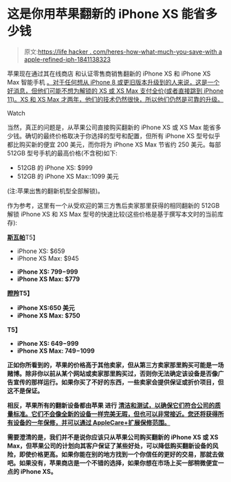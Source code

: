 # 这是你用苹果翻新的 iPhone XS 能省多少钱

> 原文:[https://life hacker . com/heres-how-what-much-you-save-with a apple-refined-iph-1841138323](https://lifehacker.com/heres-how-much-youll-save-with-an-apple-refurbished-iph-1841138323)

苹果现在通过其在线商店 和认证零售商销售翻新的 iPhone XS 和 iPhone XS Max 智能手机 [。对于任何想从 iPhone 8 或更旧版本升级到的人来说，这是一个好消息，但他们可能不想为解锁的 XS 或 XS Max 支付全价(或者直接跳到 iPhone 11)。XS 和 XS Max 才两年，他们的技术仍然很快，所以他们仍然是可靠的升级。](https://www.apple.com/shop/refurbished)

Watch

当然，真正的问题是，从苹果公司直接购买翻新的 iPhone XS 或 XS Max 能省多少钱。确切的最终价格取决于你选择的型号和配置，但所有 iPhone XS 型号似乎都比购买新的便宜 200 美元，而你将为 iPhone XS Max 节省约 250 美元。每部 512GB 型号手机的最高价格(不含税)如下:

*   512GB 的 iPhone XS: $999
*   512GB 的 iPhone XS Max::1099 美元

(注:苹果出售的翻新机型全部解锁)。

作为参考，这里有一个从受欢迎的第三方售后卖家那里获得的相同翻新的 512GB 解锁 iPhone XS 和 XS Max 型号的快速比较(这些价格是基于撰写本文时的当前库存):

[**斯瓦帕**](https://swappa.com/)T5】

*   iPhone XS: $659
*   iPhone XS Max: $945

[](https://www.backmarket.com/)

*   **iPhone XS: $799-$999**
*   **iPhone XS Max: $779**

**[**瞪羚**](https://buy.gazelle.com/collections/iphones)T5】**

*   **iPhone XS:650 美元**
*   **iPhone XS Max: $750**

**[](https://www.refurb.me/en-us)**T5】****

*   ****iPhone XS: $649-$999****
*   ****iPhone XS Max: $749-$1099****

****正如你所看到的，苹果的价格高于其他卖家，但从第三方卖家那里购买可能是一场赌博。除非你以前从某个网站或卖家那里购买过，否则你无法确定该设备是否像广告宣传的那样运行。如果你买了不好的东西，一些卖家会提供保证或折价项目，但这不是保证。****

****相反，苹果所有的翻新设备都由苹果 进行 [清洁和测试，以确保它们符合公司的质量标准。它们不会像全新的设备一样完美无瑕，但也可以非常接近。您还将获得所有设备的一年保修，并可以通过 AppleCare+扩展保修范围。](https://www.apple.com/shop/refurbished/about)****

****需要澄清的是，我们并不是说你应该只从苹果公司购买翻新的 iPhone XS 或 XS Max，但苹果公司的计划向其客户保证了某些好处，可以降低购买翻新设备的风险，即使价格更高。如果你能在别的地方找到一个你信任的更好的交易，那就去做吧。如果没有，苹果商店是一个不错的选择，如果你想在市场上买一部稍微便宜一点的 iPhone XS。****